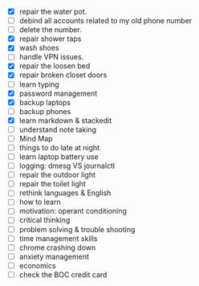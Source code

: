 - [x] repair the water pot.
- [ ] debind all accounts related to my old phone number
- [ ] delete the number.
- [x] repair shower taps
- [x] wash shoes
- [ ] handle VPN issues.
- [x] repair the loosen bed
- [x] repair broken closet doors
- [ ] learn typing
- [x] password management
- [x] backup laptops
- [ ] backup phones
- [x] learn markdown & stackedit
- [ ] understand note taking
- [ ] Mind Map
- [ ] things to do late at night 
- [ ] learn laptop battery use
- [ ] logging: dmesg VS journalctl
- [ ] repair the outdoor light
- [ ] repair the toilet light
- [ ] rethink languages & English
- [ ] how to learn
- [ ] motivation: operant conditioning
- [ ] critical thinking
- [ ] problem solving & trouble shooting
- [ ] time management skills
- [ ] chrome crashing down
- [ ] anxiety management
- [ ] economics
- [ ] check the BOC credit card
<!--stackedit_data:
eyJoaXN0b3J5IjpbLTIxMjg1Mzc1OTRdfQ==
-->